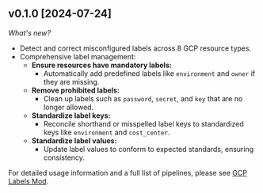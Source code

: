 ## v0.1.0 [2024-07-24]

_What's new?_

- Detect and correct misconfigured labels across 8 GCP resource types.
- Comprehensive label management:
  - **Ensure resources have mandatory labels:**
    - Automatically add predefined labels like `environment` and `owner` if they are missing.
  - **Remove prohibited labels:**
    - Clean up labels such as `password`, `secret`, and `key` that are no longer allowed.
  - **Standardize label keys:**
    - Reconcile shorthand or misspelled label keys to standardized keys like `environment` and `cost_center`.
  - **Standardize label values:**
    - Update label values to conform to expected standards, ensuring consistency.

For detailed usage information and a full list of pipelines, please see [GCP Labels Mod](https://hub.flowpipe.io/mods/turbot/gcp_labels).